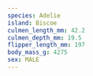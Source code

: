 ```yaml
---
species: Adelie
island: Biscoe
culmen_length_mm: 42.2
culmen_depth_mm: 19.5
flipper_length_mm: 197
body_mass_g: 4275
sex: MALE
---
```

